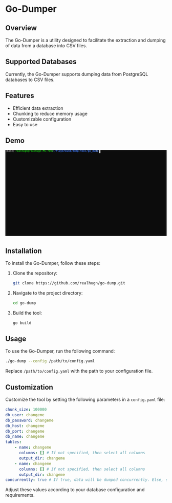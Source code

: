 # Go-Dumper

## Overview

The Go-Dumper is a utility designed to facilitate the extraction and dumping of data from a database into CSV files. 

## Supported Databases

Currently, the Go-Dumper supports dumping data from PostgreSQL databases to CSV files.

## Features

- Efficient data extraction
- Chunking to reduce memory usage
- Customizable configuration
- Easy to use

## Demo

![Example](./demo/example.svg)

## Installation

To install the Go-Dumper, follow these steps:

1. Clone the repository:
    ```sh
    git clone https://github.com/realhugn/go-dump.git
    ```
2. Navigate to the project directory:
    ```sh
    cd go-dump
    ```
3. Build the tool:
    ```sh
    go build
    ```

## Usage

To use the Go-Dumper, run the following command:
```sh
./go-dump --config /path/to/config.yaml
```

Replace `/path/to/config.yaml` with the path to your configuration file.

## Customization

Customize the tool by setting the following parameters in a `config.yaml` file:

```yaml
chunk_size: 100000
db_user: changeme
db_password: changeme
db_host: changeme
db_port: changeme
db_name: changeme
tables:
    - name: changeme
      columns: [] # If not specified, then select all columns
      output_dir: changeme
    - name: changeme
      columns: [] # If not specified, then select all columns
      output_dir: changeme
concurrently: true # If true, data will be dumped concurrently. Else, synchronously.
```

Adjust these values according to your database configuration and requirements.
